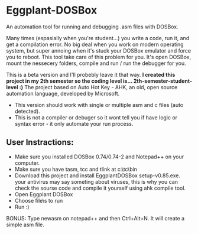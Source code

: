 # Eggplant-DOSBox
An automation tool for running and debugging .asm files with DOSBox.

Many times (espasially when you're student...) you write a code, run it, and get a compilation error. No big deal when you work on modern operating system, but super annoing when it's stuck your DOSBox emulator and force you to reboot.
This tool take care of this problem for you. It's open DOSBox, mount the nessecery folders, compile and run / run the debugger for you.

This is a beta version and I'll probebly leave it that way.
**I created this project in my 2th semester so the coding level is... 2th-semester-student-level :)**
The project based on Auto Hot Key - AHK, an old, open source automation language, developed by Microsoft.

* This version should work with single or multiple asm and c files (auto detected).
* This is not a compiler or debuger so it wont tell you if have logic or syntax error - it only automate your run process.

## User Instractions:
- Make sure you installed DOSBox 0.74/0.74-2 and Notepad++ on your computer.
- Make sure you have tasm, tcc and tlink at c:\tc\bin
- Download this project and install EggplantDOSBox setup-v0.85.exe.
your antivirus may say someting about viruses, this is why you can check the sourse code and compile it yourself using ahk compile tool.
- Open Eggplant DOSBox
- Choose file\s to run
- Run :)

BONUS:
Type newasm on notepad++ and then Ctrl+Alt+N.
It will create a simple asm file.
